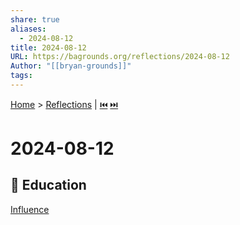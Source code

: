 ```yaml
---  
share: true  
aliases:  
  - 2024-08-12  
title: 2024-08-12  
URL: https://bagrounds.org/reflections/2024-08-12  
Author: "[[bryan-grounds]]"  
tags:   
---  
```

[Home](../index.md) > [Reflections](./index.md) | [⏮️](./2024-08-09.md) [⏭️](./2024-08-14.md)  
# 2024-08-12  
## 🧠 Education  
[Influence](../books/influence.md)  

